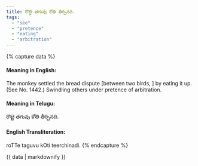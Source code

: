 ```yaml
---
title: రొట్టె తగువు కోతి తీర్చినది.
tags:
  - "see"
  - "pretence"
  - "eating"
  - "arbitration"
---
```


{% capture data %}
#### Meaning in English:
The monkey settled the bread dispute [between two birds, ] by eating it up.
(See No. 1442.)
Swindling others under pretence of arbitration.

#### Meaning in Telugu:
రొట్టె తగువు కోతి తీర్చినది.

#### English Transliteration:
roTTe taguvu kOti teerchinadi.
{% endcapture %}

<div class="notice">{{ data | markdownify }}</div>

